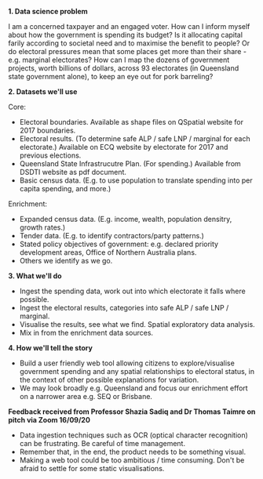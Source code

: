 
**1. Data science problem**

I am a concerned taxpayer and an engaged voter. How can I inform myself about how the government is spending its budget? Is it allocating capital farily according to societal need and to maximise the benefit to people? Or do electoral pressures mean that some places get more than their share - e.g. marginal electorates? How can I map the dozens of government projects, worth billions of dollars, across 93 electorates (in Queensland state government alone), to keep an eye out for pork barreling?

**2. Datasets we'll use**

Core:
- Electoral boundaries. Available as shape files on QSpatial website for 2017 boundaries.
- Electoral results. (To determine safe ALP / safe LNP / marginal for each electorate.) Available on ECQ website by electorate for 2017 and previous elections.
- Queensland State Infrastrucutre Plan. (For spending.) Available from DSDTI website as pdf document.
- Basic census data. (E.g. to use population to translate spending into per capita spending, and more.)

Enrichment:
- Expanded census data. (E.g. income, wealth, population densitry, growth rates.)
- Tender data. (E.g. to identify contractors/party patterns.)
- Stated policy objectives of government: e.g. declared priority development areas, Office of Northern Australia plans.
- Others we identify as we go.

**3. What we'll do**
- Ingest the spending data, work out into which electorate it falls where possible.
- Ingest the electoral results, categories into safe ALP / safe LNP / marginal.
- Visualise the results, see what we find. Spatial exploratory data analysis.
- Mix in from the enrichment data sources.

**4. How we'll tell the story**
- Build a user friendly web tool allowing citizens to explore/visualise government spending and any spatial relationships to electoral status, in the context of other possible explanations for variation.
- We may look broadly e.g. Queensland and focus our enrichment effort on a narrower area e.g. SEQ or Brisbane.

**Feedback received from Professor Shazia Sadiq and Dr Thomas Taimre on pitch via Zoom 16/09/20**
- Data ingestion techniques such as OCR (optical character recognition) can be frustrating. Be careful of time management.
- Remember that, in the end, the product needs to be something visual.
- Making a web tool could be too ambitious / time consuming. Don't be afraid to settle for some static visualisations. 
